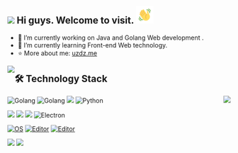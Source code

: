 ## <img src="https://github.com/TheDudeThatCode/TheDudeThatCode/blob/master/Assets/Developer.gif" width="30px"> Hi guys. Welcome to visit. <img height="40" width="40" src="./wave.gif">

- 🔭 I’m currently working on Java and Golang Web development . 
- 🌱 I’m currently learning Front-end Web technology. 
- ⭐ More about me: [uzdz.me](http://uzdz.me)

<img align="left" src="https://github-profile-trophy.vercel.app/?username=uzdz&theme=flat&title=Stars,Followers,Commit,MultiLanguage&margin-w=5&row=2&column=2">

## 🛠️ Technology Stack


<img align="right" src="https://media.giphy.com/media/SWoSkN6DxTszqIKEqv/giphy.gif" height="160" />

<img src="https://img.shields.io/badge/Java-%2335495e.svg?logo=CoffeeScript&logoColor=white&style=flat-square" alt="Golang" /> <img src="https://img.shields.io/badge/Golang-gray.svg?logo=goland&logoColor=white&style=flat-square" alt="Golang" /> <img src="https://img.shields.io/badge/JavaScript-%23323330.svg?logo=javascript&logoColor=%23F7DF1E&style=flat-square" /> <img src="https://img.shields.io/badge/Python-%233776AB.svg?logo=python&logoColor=white&style=flat-square" alt="Python" />

<img src="https://img.shields.io/badge/Kubernetes-gray.svg?logo=Kubernetes&logoColor=-%326CE5&style=flat-square" /> <img src="https://img.shields.io/badge/Spring_Boot-gray.svg?logo=Spring-Boot&logoColor=%2343853d&style=flat-square" /> <img src="https://img.shields.io/badge/Vue.js-%2335495e.svg?logo=Vue.js&logoColor=%234fc08d&style=flat-square" /> <img src="https://img.shields.io/badge/Electron-%231572b6.svg?logo=Electron&logoColor=white&style=flat-square" alt="Electron">

[![OS](https://img.shields.io/badge/OS-macOS-informational?style=flat-square&logo=apple&logoColor=white)](https://en.wikipedia.org/wiki/MacOS)
[![Editor](https://img.shields.io/badge/Editor-VSCode-blue?style=flat-square&logo=visual-studio-code&logoColor=white)](https://code.visualstudio.com/)
[![Editor](https://img.shields.io/badge/Editor-IntelliJ_IDEA-blue?style=flat-square&logo=IntelliJ-IDEA&logoColor=#000000)](https://code.visualstudio.com/)

<img src="https://img.shields.io/badge/Conter_Strike-反恐精英-black.svg?logo=Counter-Strike&logoColor=white&style=flat-square"> <img src="https://img.shields.io/badge/League_of_Legends-英雄联盟-blue.svg?logo=Riot%20Games&logoColor=white&style=flat-square"> 
